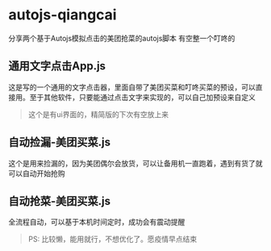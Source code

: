# autojs-qiangcai
分享两个基于Autojs模拟点击的美团抢菜的autojs脚本
有空整一个叮咚的

## 通用文字点击App.js  

这是写的一个通用的文字点击器，里面自带了美团买菜和叮咚买菜的预设，可以直接用。至于其他软件，只要能通过点击文字来实现的，可以自己加预设来自定义
> 这个是有ui界面的，精简版的下次有空放上来

## 自动捡漏-美团买菜.js

这个是用来捡漏的，因为美团偶尔会放货，可以让备用机一直跑着，遇到有货了就可以自动开始抢购

## 自动抢菜-美团买菜.js  
全流程自动，可以基于本机时间定时，成功会有震动提醒


> PS: 比较懒，能用就行，不想优化了。愿疫情早点结束
